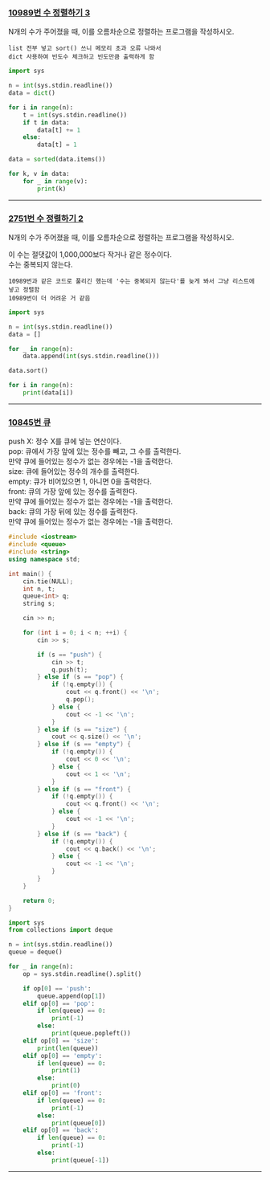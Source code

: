 ### [10989번 수 정렬하기 3](https://www.acmicpc.net/problem/10989)

N개의 수가 주어졌을 때, 이를 오름차순으로 정렬하는 프로그램을 작성하시오.

```text
list 전부 넣고 sort() 쓰니 메모리 초과 오류 나와서
dict 사용하여 빈도수 체크하고 빈도만큼 출력하게 함
```

```python
import sys

n = int(sys.stdin.readline())
data = dict()

for i in range(n):
    t = int(sys.stdin.readline())
    if t in data:
        data[t] += 1
    else:
        data[t] = 1

data = sorted(data.items())

for k, v in data:
    for _ in range(v):
        print(k)
```

---

### [2751번 수 정렬하기 2](https://www.acmicpc.net/problem/2751)

N개의 수가 주어졌을 때, 이를 오름차순으로 정렬하는 프로그램을 작성하시오.

이 수는 절댓값이 1,000,000보다 작거나 같은 정수이다.  
수는 중복되지 않는다.

```text
10989번과 같은 코드로 풀리긴 했는데 '수는 중복되지 않는다'를 늦게 봐서 그냥 리스트에 넣고 정렬함
10989번이 더 어려운 거 같음
```

```python
import sys

n = int(sys.stdin.readline())
data = []

for _ in range(n):
    data.append(int(sys.stdin.readline()))

data.sort()

for i in range(n):
    print(data[i])
```

---

### [10845번 큐](https://www.acmicpc.net/problem/10845)

push X: 정수 X를 큐에 넣는 연산이다.  
pop: 큐에서 가장 앞에 있는 정수를 빼고, 그 수를 출력한다.  
만약 큐에 들어있는 정수가 없는 경우에는 -1을 출력한다.  
size: 큐에 들어있는 정수의 개수를 출력한다.  
empty: 큐가 비어있으면 1, 아니면 0을 출력한다.  
front: 큐의 가장 앞에 있는 정수를 출력한다.  
만약 큐에 들어있는 정수가 없는 경우에는 -1을 출력한다.  
back: 큐의 가장 뒤에 있는 정수를 출력한다.  
만약 큐에 들어있는 정수가 없는 경우에는 -1을 출력한다.

```cpp
#include <iostream>
#include <queue>
#include <string>
using namespace std;

int main() {
    cin.tie(NULL);
    int n, t;
    queue<int> q;
    string s;

    cin >> n;

    for (int i = 0; i < n; ++i) {
        cin >> s;

        if (s == "push") {
            cin >> t;
            q.push(t);
        } else if (s == "pop") {
            if (!q.empty()) {
                cout << q.front() << '\n';
                q.pop();
            } else {
                cout << -1 << '\n';
            }
        } else if (s == "size") {
            cout << q.size() << '\n';
        } else if (s == "empty") {
            if (!q.empty()) {
                cout << 0 << '\n';
            } else {
                cout << 1 << '\n';
            }
        } else if (s == "front") {
            if (!q.empty()) {
                cout << q.front() << '\n';
            } else {
                cout << -1 << '\n';
            }
        } else if (s == "back") {
            if (!q.empty()) {
                cout << q.back() << '\n';
            } else {
                cout << -1 << '\n';
            }
        }
    }

    return 0;
}
```

```python
import sys
from collections import deque

n = int(sys.stdin.readline())
queue = deque()

for _ in range(n):
    op = sys.stdin.readline().split()

    if op[0] == 'push':
        queue.append(op[1])
    elif op[0] == 'pop':
        if len(queue) == 0:
            print(-1)
        else:
            print(queue.popleft())
    elif op[0] == 'size':
        print(len(queue))
    elif op[0] == 'empty':
        if len(queue) == 0:
            print(1)
        else:
            print(0)
    elif op[0] == 'front':
        if len(queue) == 0:
            print(-1)
        else:
            print(queue[0])
    elif op[0] == 'back':
        if len(queue) == 0:
            print(-1)
        else:
            print(queue[-1])
```

---
